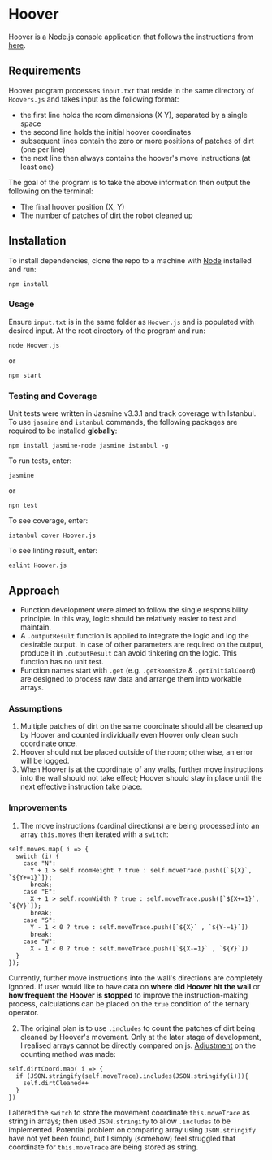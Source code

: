 # Hoover
Hoover is a Node.js console application that follows the instructions from [here](https://gist.github.com/DavidJSimpsonEsq/71dcf396a2303ad5edd08690289d016d).

## Requirements
Hoover program processes `input.txt` that reside in the same directory of `Hoovers.js` and takes input as the following format:

* the first line holds the room dimensions (X Y), separated by a single space 
* the second line holds the initial hoover coordinates
* subsequent lines contain the zero or more positions of patches of dirt (one per line)
* the next line then always contains the hoover's move instructions (at least one)

The goal of the program is to take the above information then output the following on the terminal:

* The final hoover position (X, Y)
* The number of patches of dirt the robot cleaned up

## Installation

To install dependencies, clone the repo to a machine with [Node](https://nodejs.org/en/) installed and run:
```
npm install
``` 

### Usage
Ensure `input.txt` is in the same folder as `Hoover.js` and is populated with desired input. At the root directory of the program and run:
```
node Hoover.js
```
or
```
npm start
```

### Testing and Coverage

Unit tests were written in Jasmine v3.3.1 and track coverage with Istanbul. To use `jasmine` and `istanbul` commands, the following packages are required to be installed **globally**:
```
npm install jasmine-node jasmine istanbul -g
``` 
To run tests, enter:
```
jasmine
```
or
```
npn test
```
To see coverage, enter:
```
istanbul cover Hoover.js
```
To see linting result, enter:
```
eslint Hoover.js
```

## Approach

* Function development were aimed to follow the single responsibility principle. In this way, logic should be relatively easier to test and maintain. 
* A `.outputResult` function is applied to integrate the logic and log the desirable output. In case of other parameters are required on the output, produce it in `.outputResult` can avoid tinkering on the logic. This function has no unit test. 
* Function names start with `.get` (e.g. `.getRoomSize` & `.getInitialCoord`) are designed to process raw data and arrange them into workable arrays.

### Assumptions
1. Multiple patches of dirt on the same coordinate should all be cleaned up by Hoover and counted individually even Hoover only clean such coordinate once.
2. Hoover should not be placed outside of the room; otherwise, an error will be logged.
3. When Hoover is at the coordinate of any walls, further move instructions into the wall should not take effect; Hoover should stay in place until the next effective instruction take place.

### Improvements
1. The move instructions (cardinal directions) are being processed into an array `this.moves` then iterated with a `switch`:
```
self.moves.map( i => {
  switch (i) {
    case "N":
      Y + 1 > self.roomHeight ? true : self.moveTrace.push([`${X}`, `${Y+=1}`]);
      break;
    case "E":
      X + 1 > self.roomWidth ? true : self.moveTrace.push([`${X+=1}`, `${Y}`]);
      break;
    case "S":
      Y - 1 < 0 ? true : self.moveTrace.push([`${X}` , `${Y-=1}`])
      break;
    case "W":
      X - 1 < 0 ? true : self.moveTrace.push([`${X-=1}` , `${Y}`])
  }
});
```
Currently, further move instructions into the wall's directions are completely ignored. If user would like to have data on **where did Hoover hit the wall** or **how frequent the Hoover is stopped** to improve the instruction-making process, calculations can be placed on the `true` condition of the ternary operator.

2. The original plan is to use `.includes` to count the patches of dirt being cleaned by Hoover's movement. Only at the later stage of development, I realised arrays cannot be directly compared on js. [Adjustment](https://github.com/EllyChanx/Hoover/commit/a995003c98093765a6ca41aa822f4f5a113267be) on the counting method was made:
```
self.dirtCoord.map( i => {
  if (JSON.stringify(self.moveTrace).includes(JSON.stringify(i))){
    self.dirtCleaned++
  } 
})
```
I altered the `switch` to store the movement coordinate `this.moveTrace` as string in arrays; then used `JSON.stringify` to allow `.includes` to be implemented. Potential problem on comparing array using `JSON.stringify` have not yet been found, but I simply (somehow) feel struggled that coordinate for `this.moveTrace` are being stored as string.
